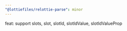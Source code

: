 ```yaml
---
"@lottiefiles/relottie-parse": minor
---
```


feat: support slots, slot, slotId, slotIdValue, slotIdValueProp
